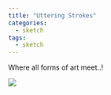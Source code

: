 ```yaml
---
title: "Uttering Strokes"
categories:
  - sketch
tags:
  - sketch
---
```


Where all forms of art meet..!

<img src="{{site.baseurl}}/assets/art/logo.png">
